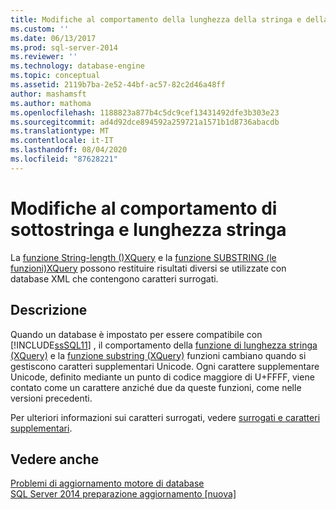 ```yaml
---
title: Modifiche al comportamento della lunghezza della stringa e della sottostringa | Microsoft Docs
ms.custom: ''
ms.date: 06/13/2017
ms.prod: sql-server-2014
ms.reviewer: ''
ms.technology: database-engine
ms.topic: conceptual
ms.assetid: 2119b7ba-2e52-44bf-ac57-82c2d46a48ff
author: mashamsft
ms.author: mathoma
ms.openlocfilehash: 1188823a877b4c5dc9cef13431492dfe3b303e23
ms.sourcegitcommit: ad4d92dce894592a259721a1571b1d8736abacdb
ms.translationtype: MT
ms.contentlocale: it-IT
ms.lasthandoff: 08/04/2020
ms.locfileid: "87628221"
---
```

# <a name="changes-to-behavior-of-string-length-and-substring"></a>Modifiche al comportamento di sottostringa e lunghezza stringa
  La [funzione String-length &#40;&#41;XQuery](/sql/xquery/functions-on-string-values-string-length) e la [funzione SUBSTRING &#40;le funzioni&#41;XQuery](/sql/xquery/functions-on-string-values-substring) possono restituire risultati diversi se utilizzate con database XML che contengono caratteri surrogati.  
  
## <a name="description"></a>Descrizione  
 Quando un database è impostato per essere compatibile con [!INCLUDE[ssSQL11](../../includes/sssql11-md.md)] , il comportamento della [funzione di lunghezza stringa &#40;XQuery&#41;](/sql/xquery/functions-on-string-values-string-length) e la [funzione substring &#40;XQuery&#41;](/sql/xquery/functions-on-string-values-substring) funzioni cambiano quando si gestiscono caratteri supplementari Unicode. Ogni carattere supplementare Unicode, definito mediante un punto di codice maggiore di U+FFFF, viene contato come un carattere anziché due da queste funzioni, come nelle versioni precedenti.  
  
 Per ulteriori informazioni sui caratteri surrogati, vedere [surrogati e caratteri supplementari](https://go.microsoft.com/fwlink/?LinkId=178317).  
  
## <a name="see-also"></a>Vedere anche  
 [Problemi di aggiornamento motore di database](../../../2014/sql-server/install/database-engine-upgrade-issues.md)   
 [SQL Server 2014 preparazione aggiornamento &#91;nuova&#93;](https://docs.microsoft.com/sql/sql-server/install/sql-server-2014-upgrade-advisor)  
  
  
